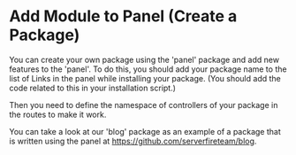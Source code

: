 # Add Module to Panel (Create a Package)

You can create your own package using the 'panel' package and add new features to the 'panel'. To do this, you should add your package name to the list of Links in the panel while installing your package. (You should add the code related to this in your installation script.)

Then you need to define the namespace of controllers of your package in the routes to make it work.

You can take a look at our 'blog' package as an example of a package that is written using the panel at https://github.com/serverfireteam/blog.

